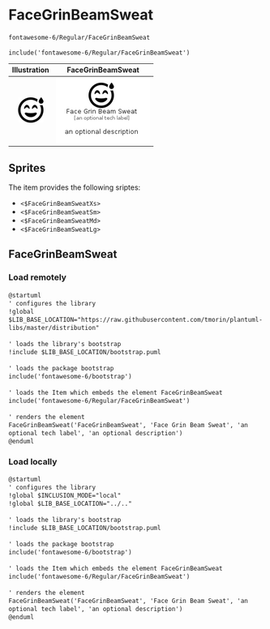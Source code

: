 # FaceGrinBeamSweat


```text
fontawesome-6/Regular/FaceGrinBeamSweat
```

```text
include('fontawesome-6/Regular/FaceGrinBeamSweat')
```



| Illustration | FaceGrinBeamSweat |
| :---: | :---: |
| ![illustration for Illustration](../../fontawesome-6/Regular/FaceGrinBeamSweat.png) | ![illustration for FaceGrinBeamSweat](../../fontawesome-6/Regular/FaceGrinBeamSweat.Local.png) |



## Sprites
The item provides the following sriptes:

- `<$FaceGrinBeamSweatXs>`
- `<$FaceGrinBeamSweatSm>`
- `<$FaceGrinBeamSweatMd>`
- `<$FaceGrinBeamSweatLg>`





## FaceGrinBeamSweat

### Load remotely
```plantuml
@startuml
' configures the library
!global $LIB_BASE_LOCATION="https://raw.githubusercontent.com/tmorin/plantuml-libs/master/distribution"

' loads the library's bootstrap
!include $LIB_BASE_LOCATION/bootstrap.puml

' loads the package bootstrap
include('fontawesome-6/bootstrap')

' loads the Item which embeds the element FaceGrinBeamSweat
include('fontawesome-6/Regular/FaceGrinBeamSweat')

' renders the element
FaceGrinBeamSweat('FaceGrinBeamSweat', 'Face Grin Beam Sweat', 'an optional tech label', 'an optional description')
@enduml
```

### Load locally
```plantuml
@startuml
' configures the library
!global $INCLUSION_MODE="local"
!global $LIB_BASE_LOCATION="../.."

' loads the library's bootstrap
!include $LIB_BASE_LOCATION/bootstrap.puml

' loads the package bootstrap
include('fontawesome-6/bootstrap')

' loads the Item which embeds the element FaceGrinBeamSweat
include('fontawesome-6/Regular/FaceGrinBeamSweat')

' renders the element
FaceGrinBeamSweat('FaceGrinBeamSweat', 'Face Grin Beam Sweat', 'an optional tech label', 'an optional description')
@enduml
```

